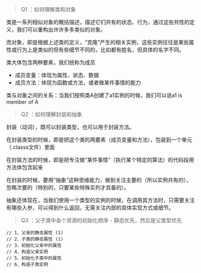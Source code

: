 > Q1 ：如何理解类和对象

类是一系列相似对象的概括描述，描述它们共有的状态、行为，通过这些共性的定义，我们可以重构出许许多多类似的对象。

而对象，即是根据上述类的定义，“克隆”产生的相关实例，这些实例往往是某些属性或行为上是类似的但有些细节不同的，比如都有姓名，但具体的名字不同。

类大体包含两种要素，我们统称为成员

- 成员变量：体现为属性、状态、数据
- 成员方法：体现为函数或方法，或者做某件事情的能力

类与对象之间的关系：当我们按照类A创建了a1实例的时候，我们可以说a1 is member of A

> Q2 ：如何理解封装和抽象 

封装（动词），既可以封装类型，也可以用于封装方法。

在封装类型的时候，即是把这个类的两要素（成员变量和方法），包装到一个单元（.classs文件）里面

在封装方法的时候，即是把专注做“某件事情”（执行某个特定的算法）的代码段用方法体包含起来

在封装的时候，要用“抽象”这种思维能力，做到关注主要的（所以实例共有的），忽略次要的（特别的，只要某些特殊实列才具备的）。

抽象还体现在，当我们使用一个类型的实例的时候，在调用其方法时，只需要关注有哪些入参，可以得到什么返回，无需关注内部的具体实现方式或细节。

> Q3 ：父子类中各个资源的初始化顺序 - 静态优先，然后是父类型优先

    // 1、父亲的静态属性 (1)
    // 2、子类的静态属性 (1)
    // 3、初始化父亲中的属性
    // 4、构造父亲实例
    // 5、初始化子类中的属性
    // 6、构造子类实例






















